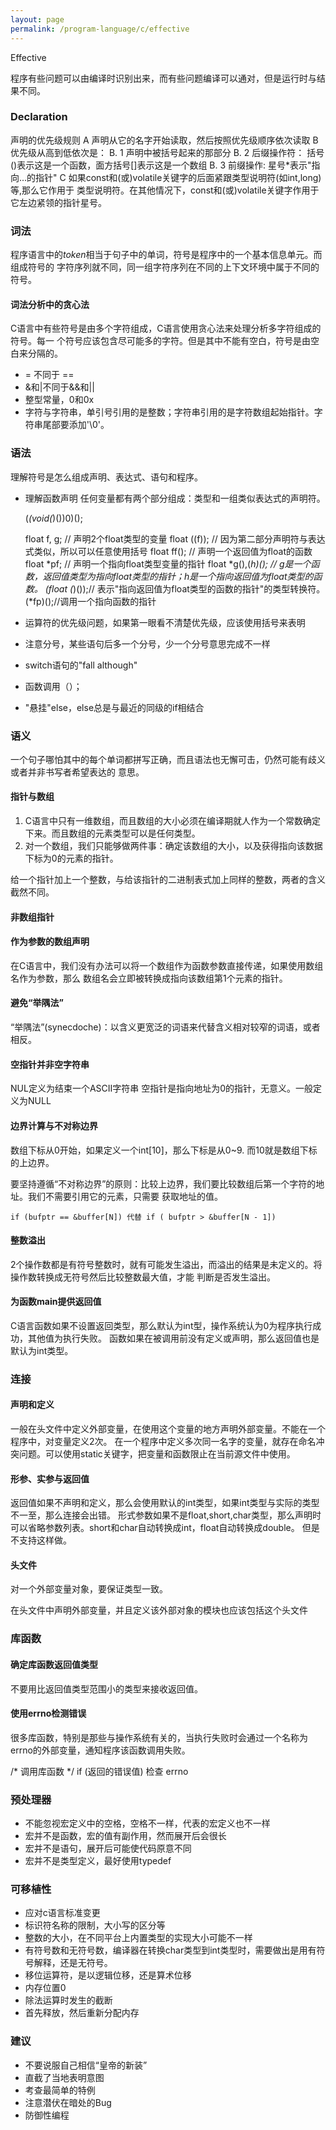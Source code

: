 ```yaml
---
layout: page
permalink: /program-language/c/effective
---
```


Effective

程序有些问题可以由编译时识别出来，而有些问题编译可以通对，但是运行时与结果不同。

### Declaration

声明的优先级规则
A 声明从它的名字开始读取，然后按照优先级顺序依次读取
B 优先级从高到低依次是：
    B. 1 声明中被括号起来的那部分
    B. 2 后缀操作符：
           括号()表示这是一个函数，面方括号[]表示这是一个数组
    B. 3 前缀操作: 星号*表示"指向...的指针"
C 如果const和(或)volatile关键字的后面紧跟类型说明符(如int,long)等,那么它作用于
  类型说明符。在其他情况下，const和(或)volatile关键字作用于它左边紧领的指针星号。


### 词法
程序语言中的*token*相当于句子中的单词，符号是程序中的一个基本信息单元。而组成符号的
字符序列就不同，同一组字符序列在不同的上下文环境中属于不同的符号。

#### 词法分析中的贪心法
C语言中有些符号是由多个字符组成，C语言使用贪心法来处理分析多字符组成的符号。每一
个符号应该包含尽可能多的字符。但是其中不能有空白，符号是由空白来分隔的。

* = 不同于 ==
* &和|不同于&&和||
* 整型常量，0和0x
* 字符与字符串，单引号引用的是整数；字符串引用的是字符数组起始指针。字符串尾部要添加'\0'。

### 语法
理解符号是怎么组成声明、表达式、语句和程序。

* 理解函数声明
	任何变量都有两个部分组成：类型和一组类似表达式的声明符。
	
	(*(void(*)())0)();
	
	float f, g; // 声明2个float类型的变量
	float ((f)); // 因为第二部分声明符与表达式类似，所以可以任意使用括号
	float ff(); // 声明一个返回值为float的函数
	float *pf; // 声明一个指向float类型变量的指针
	float *g(),(*h)(); // g是一个函数，返回值类型为指向float类型的指针；h是一个指向返回值为float类型的函数。
	(float (*)());// 表示"指向返回值为float类型的函数的指针"的类型转换符。
	(*fp)();//调用一个指向函数的指针

* 运算符的优先级问题，如果第一眼看不清楚优先级，应该使用括号来表明
* 注意分号，某些语句后多一个分号，少一个分号意思完成不一样
* switch语句的"fall although"
* 函数调用（）；
* "悬挂"else，else总是与最近的同级的if相结合

### 语义
一个句子哪怕其中的每个单词都拼写正确，而且语法也无懈可击，仍然可能有歧义或者并非书写者希望表达的
意思。

#### 指针与数组
1. C语言中只有一维数组，而且数组的大小必须在编译期就人作为一个常数确定下来。而且数组的元素类型可以是任何类型。
2. 对一个数组，我们只能够做两件事：确定该数组的大小，以及获得指向该数据下标为0的元素的指针。

给一个指针加上一个整数，与给该指针的二进制表式加上同样的整数，两者的含义截然不同。

#### 非数组指针


#### 作为参数的数组声明
在C语言中，我们没有办法可以将一个数组作为函数参数直接传递，如果使用数组名作为参数，那么
数组名会立即被转换成指向该数组第1个元素的指针。

#### 避免“举隅法”

“举隅法”(synecdoche)：以含义更宽泛的词语来代替含义相对较窄的词语，或者相反。

#### 空指针并非空字符串
NUL定义为结束一个ASCII字符串
空指针是指向地址为0的指针，无意义。一般定义为NULL

#### 边界计算与不对称边界
数组下标从0开始，如果定义一个int[10]，那么下标是从0~9.
而10就是数组下标的上边界。

要坚持遵循“不对称边界”的原则：比较上边界，我们要比较数组后第一个字符的地址。我们不需要引用它的元素，只需要
获取地址的值。

	if (bufptr == &buffer[N]) 代替 if ( bufptr > &buffer[N - 1])

#### 整数溢出
2个操作数都是有符号整数时，就有可能发生溢出，而溢出的结果是未定义的。将操作数转换成无符号然后比较整数最大值，才能
判断是否发生溢出。

#### 为函数main提供返回值
C语言函数如果不设置返回类型，那么默认为int型，操作系统认为0为程序执行成功，其他值为执行失败。
函数如果在被调用前没有定义或声明，那么返回值也是默认为int类型。


### 连接

#### 声明和定义
一般在头文件中定义外部变量，在使用这个变量的地方声明外部变量。不能在一个程序中，对变量定义2次。
在一个程序中定义多次同一名字的变量，就存在命名冲突问题。可以使用static关键字，把变量和函数限止在当前源文件中使用。

#### 形参、实参与返回值
返回值如果不声明和定义，那么会使用默认的int类型，如果int类型与实际的类型不一至，那么连接会出错。
形式参数如果不是float,short,char类型，那么声明时可以省略参数列表。short和char自动转换成int，float自动转换成double。
但是不支持这样做。


#### 头文件
对一个外部变量对象，要保证类型一致。

在头文件中声明外部变量，并且定义该外部对象的模块也应该包括这个头文件

### 库函数

#### 确定库函数返回值类型
不要用比返回值类型范围小的类型来接收返回值。

#### 使用errno检测错误
很多库函数，特别是那些与操作系统有关的，当执行失败时会通过一个名称为errno的外部变量，通知程序该函数调用失败。

/* 调用库函数 */
if (返回的错误值)
	检查 errno

### 预处理器

* 不能忽视宏定义中的空格，空格不一样，代表的宏定义也不一样
* 宏并不是函数，宏的值有副作用，然而展开后会很长
* 宏并不是语句，展开后可能使代码原意不同
* 宏并不是类型定义，最好使用typedef

### 可移植性
* 应对c语言标准变更
* 标识符名称的限制，大小写的区分等
* 整数的大小，在不同平台上内置类型的实现大小可能不一样
* 有符号数和无符号数，编译器在转换char类型到int类型时，需要做出是用有符号解释，还是无符号。
* 移位运算符，是以逻辑位移，还是算术位移
* 内存位置0
* 除法运算时发生的截断
* 首先释放，然后重新分配内存

### 建议
* 不要说服自己相信“皇帝的新装”
* 直截了当地表明意图
* 考查最简单的特例
* 注意潜伏在暗处的Bug
* 防御性编程
